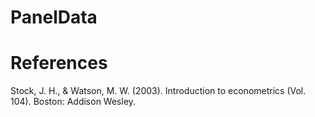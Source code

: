 # PanelData

# References
Stock, J. H., & Watson, M. W. (2003). Introduction to econometrics (Vol. 104). Boston: Addison Wesley.

